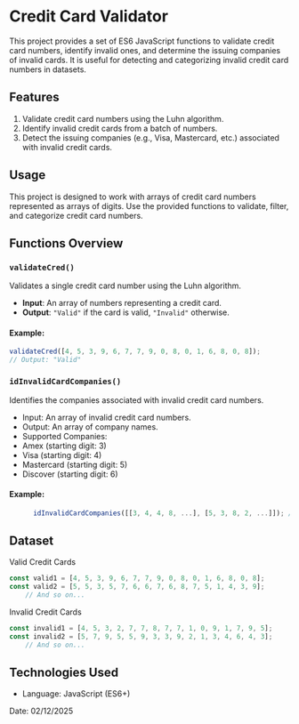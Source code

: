 # Credit Card Validator

This project provides a set of ES6 JavaScript functions to validate credit card numbers, identify invalid ones, and determine the issuing companies of invalid cards. It is useful for detecting and categorizing invalid credit card numbers in datasets.

## Features

1. Validate credit card numbers using the Luhn algorithm.
2. Identify invalid credit cards from a batch of numbers.
3. Detect the issuing companies (e.g., Visa, Mastercard, etc.) associated with invalid credit cards.

## Usage

This project is designed to work with arrays of credit card numbers represented as arrays of digits. Use the provided functions to validate, filter, and categorize credit card numbers.

## Functions Overview

### `validateCred()`

Validates a single credit card number using the Luhn algorithm.

+ **Input**: An array of numbers representing a credit card.
+ **Output**: `"Valid"` if the card is valid, `"Invalid"` otherwise.

#### Example:
```javascript
validateCred([4, 5, 3, 9, 6, 7, 7, 9, 0, 8, 0, 1, 6, 8, 0, 8]);
// Output: "Valid"
```

### `idInvalidCardCompanies()`
  Identifies the companies associated with invalid credit card numbers.
  
+ Input: An array of invalid credit card numbers.
+ Output: An array of company names.
+ Supported Companies:
+ Amex (starting digit: 3)
+ Visa (starting digit: 4)
+ Mastercard (starting digit: 5)
+ Discover (starting digit: 6)

#### Example:
```javascript
      idInvalidCardCompanies([[3, 4, 4, 8, ...], [5, 3, 8, 2, ...]]); // Output: ["Amex", "Mastercard"]
```

## Dataset
Valid Credit Cards
```javascript
const valid1 = [4, 5, 3, 9, 6, 7, 7, 9, 0, 8, 0, 1, 6, 8, 0, 8];
const valid2 = [5, 5, 3, 5, 7, 6, 6, 7, 6, 8, 7, 5, 1, 4, 3, 9];
    // And so on...
```
    
Invalid Credit Cards
```javascript
const invalid1 = [4, 5, 3, 2, 7, 7, 8, 7, 7, 1, 0, 9, 1, 7, 9, 5];
const invalid2 = [5, 7, 9, 5, 5, 9, 3, 3, 9, 2, 1, 3, 4, 6, 4, 3];
    // And so on...
```

## Technologies Used
+ Language: JavaScript (ES6+)

Date: 02/12/2025



